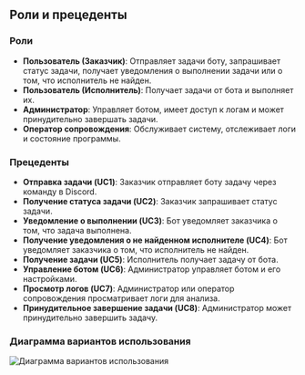 ﻿## Роли и прецеденты

### Роли

- **Пользователь (Заказчик)**: Отправляет задачи боту, запрашивает статус задачи, получает уведомления о выполнении задачи или о том, что исполнитель не найден.
- **Пользователь (Исполнитель)**: Получает задачи от бота и выполняет их.
- **Администратор**: Управляет ботом, имеет доступ к логам и может принудительно завершать задачи.
- **Оператор сопровождения**: Обслуживает систему, отслеживает логи и состояние программы.

### Прецеденты

- **Отправка задачи (UC1)**: Заказчик отправляет боту задачу через команду в Discord.
- **Получение статуса задачи (UC2)**: Заказчик запрашивает статус задачи.
- **Уведомление о выполнении (UC3)**: Бот уведомляет заказчика о том, что задача выполнена.
- **Получение уведомления о не найденном исполнителе (UC4)**: Бот уведомляет заказчика о том, что исполнитель не найден.
- **Получение задачи (UC5)**: Исполнитель получает задачу от бота.
- **Управление ботом (UC6)**: Администратор управляет ботом и его настройками.
- **Просмотр логов (UC7)**: Администратор или оператор сопровождения просматривает логи для анализа.
- **Принудительное завершение задачи (UC8)**: Администратор может принудительно завершить задачу.

### Диаграмма вариантов использования

![Диаграмма вариантов использования](/UseCase/UseCase.palmuml)
